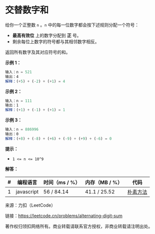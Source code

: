 # 交替数字和

给你一个正整数 `n` 。`n` 中的每一位数字都会按下述规则分配一个符号：

- **最高有效位** 上的数字分配到 **正** 号。
- 剩余每位上数字的符号都与其相邻数字相反。

返回所有数字及其对应符号的和。

**示例 1：**

``` javascript
输入：n = 521
输出：4
解释：(+5) + (-2) + (+1) = 4
```

**示例 2：**

``` javascript
输入：n = 111
输出：1
解释：(+1) + (-1) + (+1) = 1
```

**示例 3：**

``` javascript
输入：n = 886996
输出：0
解释：(+8) + (-8) + (+6) + (-9) + (+9) + (-6) = 0
```

**提示：**

- `1 <= n <= 10^9`

**解答：**

**#**|**编程语言**|**时间（ms / %）**|**内存（MB / %）**|**代码**
--|--|--|--|--
1|javascript|56 / 84.14|41.1 / 25.52|[朴素方法](./javascript/ac_v1.js)

来源：力扣（LeetCode）

链接：https://leetcode.cn/problems/alternating-digit-sum

著作权归领扣网络所有。商业转载请联系官方授权，非商业转载请注明出处。
